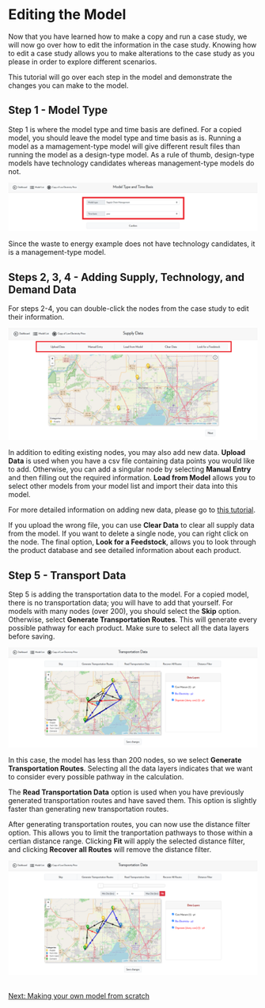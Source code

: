 <h1>Editing the Model</h1>

<p>
    Now that you have learned how to make a copy and run a case study, we will now go over how to edit the information in the case study. Knowing how to edit a case study allows you to make alterations to the case study as you please in order to explore different scenarios. 
</p>

<p>
    This tutorial will go over each step in the model and demonstrate the changes you can make to the model. 
</p>

<h2>Step 1 - Model Type</h2>

<p>
    Step 1 is where the model type and time basis are defined. For a copied model, you should leave the model type and time basis as is. Running a model as a mamagement-type model will give different result files than running the model as a design-type model. As a rule of thumb, design-type models have technology candidates whereas management-type models do not. 
</p>

<img src="Pictures\Dashboard_tutorials\edit_model\step1.png">

<p>
    Since the waste to energy example does not have technology candidates, it is a management-type model. 
</p>

<h2>Steps 2, 3, 4 - Adding Supply, Technology, and Demand Data</h2>

<p>
    For steps 2-4, you can double-click the nodes from the case study to edit their information. 
</p>

<img src="Pictures\Dashboard_tutorials\edit_model\step2.png">

<p>
    In addition to editing existing nodes, you may also add new data. <b>Upload Data</b> is used when you have a csv file containing data points you would like to add. Otherwise, you can add a singular node by selecting <b>Manual Entry</b> and then filling out the required information. <b>Load from Model</b> allows you to select other models from your model list and import their data into this model. 
</p>

<p>
    For more detailed information on adding new data, please go to 
<a href="/ADAM_Documentation/dashboard_input_data.html">this tutorial</a>.
    
</p>

<p>
    If you upload the wrong file, you can use <b>Clear Data</b> to clear all supply data from the model. If you want to delete a single node, you can right click on the node. The final option, <b>Look for a Feedstock</b>, allows you to look through the product database and see detailed information about each product. 
</p>

<h2>Step 5 - Transport Data</h2>

<p>
    Step 5 is adding the transportation data to the model. For a copied model, there is no transportation data; you will have to add that yourself. For models with many nodes (over 200), you should select the <b>Skip</b> option. Otherwise, select <b>Generate Transportation Routes</b>. This will generate every possible pathway for each product. Make sure to select all the data layers before saving. 
</p>

<img src="Pictures\Dashboard_tutorials\edit_model\step5.png">

<p>
    In this case, the model has less than 200 nodes, so we select <b>Generate Transportation Routes</b>. Selecting all the data layers indicates that we want to consider every possible pathway in the calculation. 
</p>

<p>
    The <b>Read Transportation Data</b> option is used when you have previously generated transportation routes and have saved them. This option is slightly faster than generating new transportation routes. 
</p>

<p>
    After generating transportation routes, you can now use the distance filter option. This allows you to limit the tranportation pathways to those within a certian distance range. Clicking <b>Fit</b> will apply the selected distance filter, and clicking <b>Recover all Routes</b> will remove the distance filter. 
</p>

<img src="Pictures\Dashboard_tutorials\edit_model\step5_filter.png">

<br>
<br>

<a href="/ADAM_Documentation/dashboard_new_model.html">Next: Making your own model from scratch</a>
